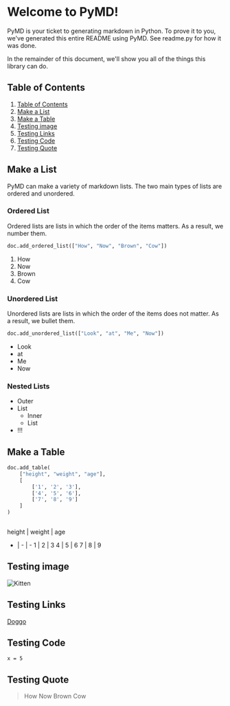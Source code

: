 # Welcome to PyMD!

PyMD is your ticket to generating markdown in Python. 
    To prove it to you, we've generated this entire README using PyMD.
    See readme.py for how it was done.

In the remainder of this document, we'll show you all of
    the things this library can do.

## Table of Contents

1. [Table of Contents](#Table-of-Contents)
2. [Make a List](#Make-a-List)
3. [Make a Table](#Make-a-Table)
4. [Testing image](#Testing-image)
5. [Testing Links](#Testing-Links)
6. [Testing Code](#Testing-Code)
7. [Testing Quote](#Testing-Quote)

## Make a List

PyMD can make a variety of markdown lists. 
    The two main types of lists are ordered and unordered.

### Ordered List

Ordered lists are lists in which the order of the 
    items matters. As a result, we number them.

```py
doc.add_ordered_list(["How", "Now", "Brown", "Cow"])
```

1. How
2. Now
3. Brown
4. Cow

### Unordered List

Unordered lists are lists in which the order of the
    items does not matter. As a result, we bullet them.

```py
doc.add_unordered_list(["Look", "at", "Me", "Now"])
```

- Look
- at
- Me
- Now

### Nested Lists

- Outer
- List
  - Inner
  - List
- !!!

## Make a Table

```py
doc.add_table(
    ["height", "weight", "age"], 
    [
        ['1', '2', '3'], 
        ['4', '5', '6'], 
        ['7', '8', '9']
    ]
)
    
```

height | weight | age
- | - | -
1 | 2 | 3
4 | 5 | 6
7 | 8 | 9

## Testing image

![Kitten](https://therenegadecoder.com/wp-content/uploads/2020/05/header-logo-without-tag-300x75.png)

## Testing Links

[Doggo](google.com)

## Testing Code

```generic
x = 5
```

## Testing Quote

> How Now Brown Cow